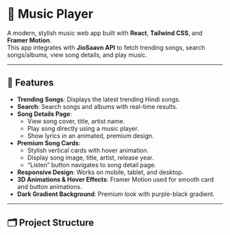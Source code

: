 # 🎵 Music Player

A modern, stylish music web app built with **React**, **Tailwind CSS**, and **Framer Motion**.  
This app integrates with **JioSaavn API** to fetch trending songs, search songs/albums, view song details, and play music.

---

## 🌟 Features

- **Trending Songs**: Displays the latest trending Hindi songs.
- **Search**: Search songs and albums with real-time results.
- **Song Details Page**:
  - View song cover, title, artist name.
  - Play song directly using a music player.
  - Show lyrics in an animated, premium design.
- **Premium Song Cards**:
  - Stylish vertical cards with hover animation.
  - Display song image, title, artist, release year.
  - “Listen” button navigates to song detail page.
- **Responsive Design**: Works on mobile, tablet, and desktop.
- **3D Animations & Hover Effects**: Framer Motion used for smooth card and button animations.
- **Dark Gradient Background**: Premium look with purple-black gradient.

---

## 🗂️ Project Structure

